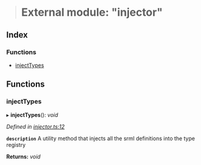 > # External module: "injector"

## Index

### Functions

* [injectTypes](_injector_.md#injecttypes)

## Functions

###  injectTypes

▸ **injectTypes**(): *void*

*Defined in [injector.ts:12](https://github.com/polkadot-js/api/blob/096aa83/packages/types/src/injector.ts#L12)*

**`description`** A utility method that injects all the srml definitions into the type registry

**Returns:** *void*